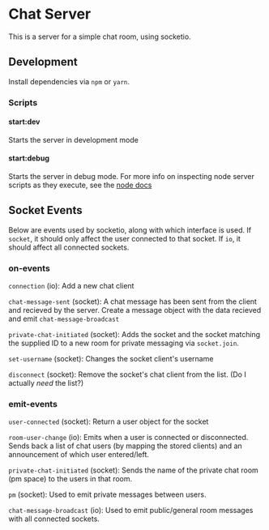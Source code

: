 # Chat Server

This is a server for a simple chat room, using socketio.

## Development

Install dependencies via `npm` or `yarn`.

### Scripts

#### start:dev

Starts the server in development mode

#### start:debug

Starts the server in debug mode. For more info on inspecting node server scripts as they execute, see the [node docs](https://nodejs.org/de/docs/guides/debugging-getting-started/)

## Socket Events

Below are events used by socketio, along with which interface is used. If `socket`, it should only affect the user connected to that socket. If `io`, it should affect all connected sockets.

### on-events

`connection` (io): Add a new chat client

`chat-message-sent` (socket): A chat message has been sent from the client and recieved by the server. Create a message object with the data recieved and emit `chat-message-broadcast`

`private-chat-initiated` (socket): Adds the socket and the socket matching the supplied ID to a new room for private messaging via `socket.join`.

`set-username` (socket): Changes the socket client's username

`disconnect` (socket): Remove the socket's chat client from the list. (Do I actually _need_ the list?)

### emit-events

`user-connected` (socket): Return a user object for the socket

`room-user-change` (io): Emits when a user is connected or disconnected. Sends back a list of chat users (by mapping the stored clients) and an announcement of which user entered/left.

`private-chat-initiated` (socket): Sends the name of the private chat room (pm space) to the users in that room.

`pm` (socket): Used to emit private messages between users.

`chat-message-broadcast` (io): Used to emit public/general room messages with all connected sockets.
